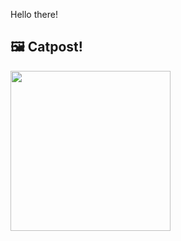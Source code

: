 Hello there!



## 🖼️ Catpost!

<sub>
    <img src="https://cdn2.thecatapi.com/images/SJze4LfH6.jpg" height="256">
</sub>

